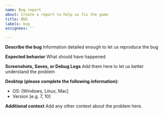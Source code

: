 ```yaml
---
name: Bug report
about: Create a report to help us fix the game
title: BUG
labels: bug
assignees: ''

---
```


**Describe the bug**
Information detailed enough to let us reproduce the bug

**Expected behavior**
What should have happened

**Screenshots, Saves, or Debug Logs**
Add them here to let us better understand the problem

**Desktop (please complete the following information):**
 - OS: [Windows, Linux, Mac]
 - Version [e.g. 7, 10]

**Additional context**
Add any other context about the problem here.
